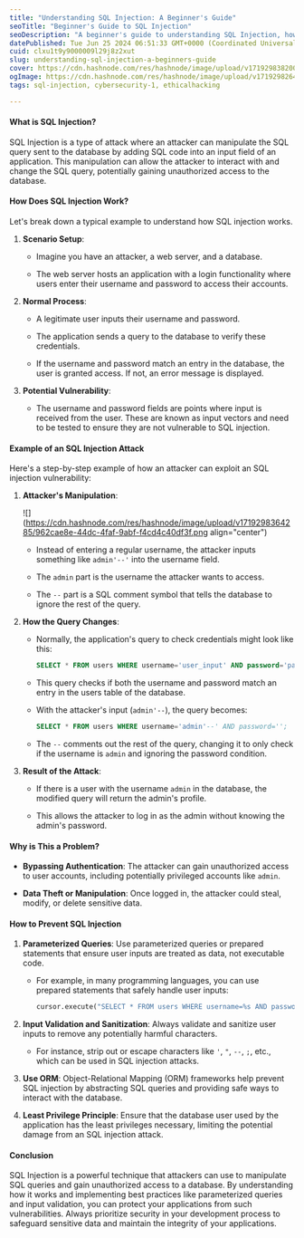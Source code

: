 ```yaml
---
title: "Understanding SQL Injection: A Beginner's Guide"
seoTitle: "Beginner's Guide to SQL Injection"
seoDescription: "A beginner's guide to understanding SQL Injection, how it works, examples of attacks, and best practices for prevention"
datePublished: Tue Jun 25 2024 06:51:33 GMT+0000 (Coordinated Universal Time)
cuid: clxu1t9y9000009l29j8z2xut
slug: understanding-sql-injection-a-beginners-guide
cover: https://cdn.hashnode.com/res/hashnode/image/upload/v1719298382000/aadb5ea4-8540-4717-8657-31920b5873a2.png
ogImage: https://cdn.hashnode.com/res/hashnode/image/upload/v1719298264632/2dd1d09d-d845-4698-842f-a4cb1fbbff47.gif
tags: sql-injection, cybersecurity-1, ethicalhacking

---
```


#### What is SQL Injection?

SQL Injection is a type of attack where an attacker can manipulate the SQL query sent to the database by adding SQL code into an input field of an application. This manipulation can allow the attacker to interact with and change the SQL query, potentially gaining unauthorized access to the database.

#### How Does SQL Injection Work?

Let's break down a typical example to understand how SQL injection works.

1. **Scenario Setup**:
    
    * Imagine you have an attacker, a web server, and a database.
        
    * The web server hosts an application with a login functionality where users enter their username and password to access their accounts.
        
2. **Normal Process**:
    
    * A legitimate user inputs their username and password.
        
    * The application sends a query to the database to verify these credentials.
        
    * If the username and password match an entry in the database, the user is granted access. If not, an error message is displayed.
        
3. **Potential Vulnerability**:
    
    * The username and password fields are points where input is received from the user. These are known as input vectors and need to be tested to ensure they are not vulnerable to SQL injection.
        

#### Example of an SQL Injection Attack

Here's a step-by-step example of how an attacker can exploit an SQL injection vulnerability:

1. **Attacker's Manipulation**:
    
    ![](https://cdn.hashnode.com/res/hashnode/image/upload/v1719298364285/962cae8e-44dc-4faf-9abf-f4cd4c40df3f.png align="center")
    
    * Instead of entering a regular username, the attacker inputs something like `admin'--'` into the username field.
        
    * The `admin` part is the username the attacker wants to access.
        
    * The `--` part is a SQL comment symbol that tells the database to ignore the rest of the query.
        
2. **How the Query Changes**:
    
    * Normally, the application's query to check credentials might look like this:
        
        ```sql
        SELECT * FROM users WHERE username='user_input' AND password='password_input';
        ```
        
    * This query checks if both the username and password match an entry in the users table of the database.
        
    * With the attacker's input (`admin'--`), the query becomes:
        
        ```sql
        SELECT * FROM users WHERE username='admin'--' AND password='';
        ```
        
    * The `--` comments out the rest of the query, changing it to only check if the username is `admin` and ignoring the password condition.
        
3. **Result of the Attack**:
    
    * If there is a user with the username `admin` in the database, the modified query will return the admin's profile.
        
    * This allows the attacker to log in as the admin without knowing the admin's password.
        

#### Why is This a Problem?

* **Bypassing Authentication**: The attacker can gain unauthorized access to user accounts, including potentially privileged accounts like `admin`.
    
* **Data Theft or Manipulation**: Once logged in, the attacker could steal, modify, or delete sensitive data.
    

#### How to Prevent SQL Injection

1. **Parameterized Queries**: Use parameterized queries or prepared statements that ensure user inputs are treated as data, not executable code.
    
    * For example, in many programming languages, you can use prepared statements that safely handle user inputs:
        
        ```python
        cursor.execute("SELECT * FROM users WHERE username=%s AND password=%s", (username_input, password_input))
        ```
        
2. **Input Validation and Sanitization**: Always validate and sanitize user inputs to remove any potentially harmful characters.
    
    * For instance, strip out or escape characters like `'`, `"`, `--`, `;`, etc., which can be used in SQL injection attacks.
        
3. **Use ORM**: Object-Relational Mapping (ORM) frameworks help prevent SQL injection by abstracting SQL queries and providing safe ways to interact with the database.
    
4. **Least Privilege Principle**: Ensure that the database user used by the application has the least privileges necessary, limiting the potential damage from an SQL injection attack.
    

#### Conclusion

SQL Injection is a powerful technique that attackers can use to manipulate SQL queries and gain unauthorized access to a database. By understanding how it works and implementing best practices like parameterized queries and input validation, you can protect your applications from such vulnerabilities. Always prioritize security in your development process to safeguard sensitive data and maintain the integrity of your applications.
